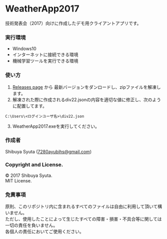 # WeatherApp2017
技術発表会（2017）向けに作成したデモ用クライアントアプリです。

### 実行環境
* Windows10
* インターネットに接続できる環境
* 機械学習ツールを実行できる環境

### 使い方
1. [Releases page](../../releases) から
最新バージョンをダンロードし、zipファイルを解凍します。
2. 解凍された際に作成されるdiv22.jsonの内容を適切な値に修正し、次のように配置してます。
```
C:\Users\<ログインユーザ名>\div22.json
```
3. WeatherApp2017.exeを実行してください。

### 作成者
Shibuya Syuta (7280ayubihs@gmail.com)

### Copyright and License.
© 2017 Shibuya Syuta.  
MIT License.

### 免責事項
原則、このリポジトリ内に含まれるすべてのファイルは自由に利用して頂いて構いません。   
ただし、使用したことによって生じたすべての障害・損害・不具合等に関しては一切の責任を負いません。   
各個人の責任においてご使用ください。
